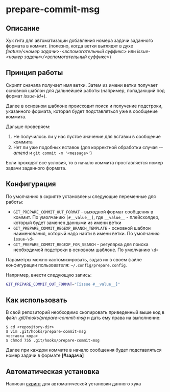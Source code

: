 # prepare-commit-msg

## Описание

Хук гита для автоматизации добавления номера задачи заданного формата в коммит.
(полезно, когда ветки выглядят в духе _feature/<номер задачи>-<вспомогательный суффикс>_ или _issue-<номер задачи>/<вспомогательный суффикс>_)

## Принцип работы

Скрипт сначала получает имя ветки. Затем из имени ветки получает основной шаблон для дальнейшей работы (например, попадающий под формат _issue-\d+_).

Далее в основном шаблоне происходит поиск и получение подстроки, указанного формата, которая будет подставляться уже в сообщение коммита.

Дальше проверяем:
1. Не получилось ли у нас пустое значение для вставки в сообщение коммита
1. Нет ли уже подобных вставок (для корректной обработки случая _--amend_ и `git commit -m '<message>'`)

Если проходят все условия, то в начало коммита проставляется номер задачи заданного формата.

## Конфигурация

По умолчанию в скрипте установлены следующие переменные для работы:
* `GIT_PREPARE_COMMIT_OUT_FORMAT` - выходной формат сообщения в коммит. По умолчанию `[#__value__]`, где `__value__` - плейсхолдер, который будет заменен данными из имени ветки
* `GIT_PREPARE_COMMIT_REGEXP_BRANCH_TEMPLATE` - основной шаблон наименования, который надо найти в имени ветки. По умолчанию `issue-\d+`
* `GIT_PREPARE_COMMIT_REGEXP_FOR_SEARCH` - регулярка для поиска необходимой подстроки в основном шаблоне. По умолчанию `\d+`

Параметры можно кастомизировать, задав их в своем файле конфигурации пользователя: `~/.config/prepare.config`.

Например, внести следующую запись:
```bash
GIT_PREPARE_COMMIT_OUT_FORMAT="[issue #__value__]"
```

## Как использовать

В свой репозиторий необходимо скопировать приведенный выше код в файл _.git/hooks/prepare-commit-msg_ и дать ему права на выполнение:
```shell
$ cd <repository-dir>
$ vim .git/hooks/prepare-commit-msg
<вставка кода>
$ chmod 755 .git/hooks/prepare-commit-msg
```
Далее при каждом коммите в начало сообщения будет подставляться номер задачи в формате **[#задача]**

## Автоматическая установка

Написан [скрипт](https://github.com/Davert94/install-hook) для автоматической установки данного хука

